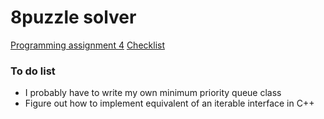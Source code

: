 # 8puzzle solver #

[Programming assignment 4](http://coursera.cs.princeton.edu/algs4/assignments/8puzzle.html)
[Checklist](http://coursera.cs.princeton.edu/algs4/checklists/8puzzle.html)

### To do list ###
* I probably have to write my own minimum priority queue class
* Figure out how to implement equivalent of an iterable interface in C++